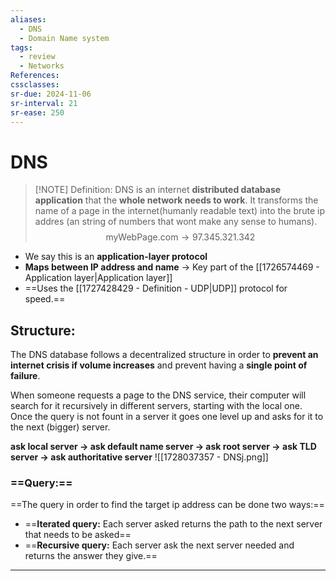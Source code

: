 ```yaml
---
aliases:
  - DNS
  - Domain Name system
tags:
  - review
  - Networks
References: 
cssclasses:
sr-due: 2024-11-06
sr-interval: 21
sr-ease: 250
---
```

# DNS

> [!NOTE] Definition: 
> DNS is an internet **distributed database application** that the **whole network needs to work**.
>  It transforms the name of a page in the internet(humanly readable text)  into the brute ip addres (an string of numbers that wont make any sense to humans). 
>  $$
>   \text{myWebPage.com} \rightarrow 97.345.321.342
>   $$

+ We say this is an **application-layer protocol** 
+ **Maps between IP address and name** → Key part of the [[1726574469 - Application layer|Application layer]]
+ ==Uses the [[1727428429 - Definition - UDP|UDP]] protocol for speed.== 
## Structure: 
The DNS database follows a decentralized structure in order to **prevent an internet crisis if volume increases** and prevent having a **single point of failure**.

When someone requests a page to the DNS service, their computer will search for it recursively in different servers, starting with the local one. Once the query is not fount in a server it goes one level up and asks for it to the next (bigger) server. 

**ask local server → ask default name server → ask root server → ask TLD server → ask authoritative server**
![[1728037357 - DNSj.png]]

### ==Query:== 
==The query in order to find the target ip address can be done two ways:== 
+ ==**Iterated query:** Each server asked returns the path to the next server that needs to be asked==
+ ==**Recursive query:** Each server ask the next server needed and returns the answer they give.==

***

